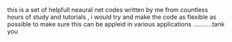 this is a set of helpfull neaural net codes written by me from countless hours of study and tutorials , i would try and make the code as flexible as possible to make sure this can be appleid in various applications ...........tank you